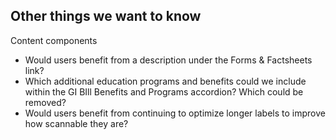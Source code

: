 ## Other things we want to know

Content components
* Would users benefit from a description under the Forms & Factsheets link?
* Which additional education programs and benefits could we include within the GI BIll Benefits and Programs accordion? Which could be removed?
* Would users benefit from continuing to optimize longer labels to improve how scannable they are?
